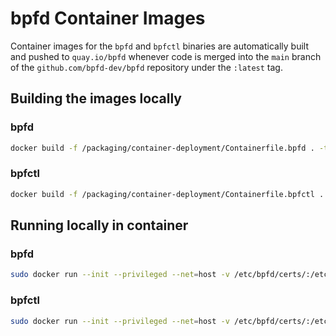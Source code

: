 # bpfd Container Images

Container images for the `bpfd` and `bpfctl` binaries are automatically built and
pushed to `quay.io/bpfd` whenever code is merged into the `main` branch of the
`github.com/bpfd-dev/bpfd` repository under the `:latest` tag.

## Building the images locally

### bpfd

```sh
docker build -f /packaging/container-deployment/Containerfile.bpfd . -t bpfd:local
```

### bpfctl

```sh
docker build -f /packaging/container-deployment/Containerfile.bpfctl . -t bpfctl:local
```

## Running locally in container

### bpfd

```sh
sudo docker run --init --privileged --net=host -v /etc/bpfd/certs/:/etc/bpfd/certs/ -v /sys/fs/bpf:/sys/fs/bpf quay.io/bpfd/bpfd:latest
```

### bpfctl 

```sh
sudo docker run --init --privileged --net=host -v /etc/bpfd/certs/:/etc/bpfd/certs/ quay.io/bpfd/bpfctl:latest <COMMANDS>
```